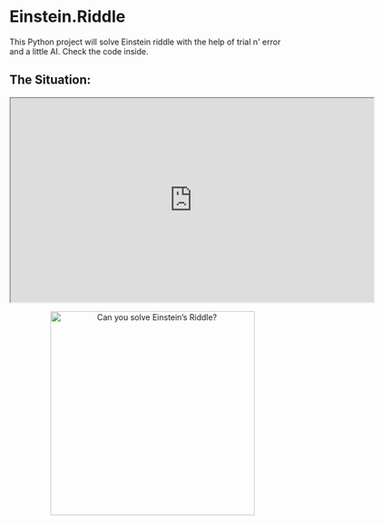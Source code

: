 # Einstein.Riddle
This Python project will solve Einstein riddle with the help of trial n' error and a little AI. Check the code inside.

## The Situation:
<iframe width="640" height="360" src="https://www.youtube.com/embed/1rDVz_Fb6HQ">
</iframe>

[<center><img alt="Can you solve Einstein’s Riddle?" height="360" src="https://i.imgur.com/zEZTUJk.gif" /></center>](https://www.youtube.com/watch?v=1rDVz_Fb6HQ "Click for video.")


